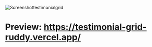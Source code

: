 ![Screenshottestimonialgrid](https://user-images.githubusercontent.com/77617593/116286611-b4c67900-a78f-11eb-93ff-e2a5615289cf.png)
# Preview: https://testimonial-grid-ruddy.vercel.app/
